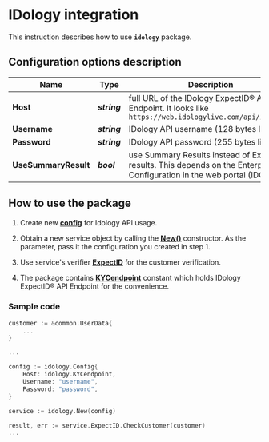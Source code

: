 # IDology integration

This instruction describes how to use **`idology`** package.

## Configuration options description

| **Name** | **Type** | **Description** |
| -------- | -------- | --------------- |
| **Host** | _**string**_ | full URL of the IDology ExpectID® API Endpoint. It looks like `https://web.idologylive.com/api/idiq.svc` |
| **Username** | _**string**_ | IDology API username (128 bytes limit) |
| **Password** | _**string**_ | IDology API password (255 bytes limit) |
| **UseSummaryResult** | _**bool**_ | use Summary Results instead of ExpectID results. This depends on the Enterprise Configuration in the web portal (IDCenter) |

## How to use the package

1) Create new [**config**](contract.go#L12) for Idology API usage.

2) Obtain a new service object by calling the [**New()**](service.go#L16) constructor. As the parameter, pass it the configuration you created in step 1.

3) Use service's verifier [**ExpectID**](service.go#L12) for the customer verification.

4) The package contains [**KYCendpoint**](contract.go#L8) constant which holds IDology ExpectID® API Endpoint for the convenience.

### Sample code

```go
customer := &common.UserData{
    ...
}

...

config := idology.Config{
    Host: idology.KYCendpoint,
    Username: "username",
    Password: "password",
}

service := idology.New(config)

result, err := service.ExpectID.CheckCustomer(customer)
...
```
